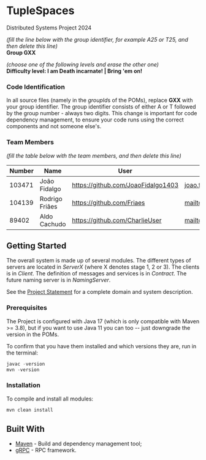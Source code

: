 # TupleSpaces

Distributed Systems Project 2024

*(fill the line below with the group identifier, for example A25 or T25, and then delete this line)*  
**Group GXX**

*(choose one of the following levels and erase the other one)*  
**Difficulty level: I am Death incarnate! | Bring 'em on!**


### Code Identification

In all source files (namely in the *groupId*s of the POMs), replace __GXX__ with your group identifier. The group
identifier consists of either A or T followed by the group number - always two digits. This change is important for 
code dependency management, to ensure your code runs using the correct components and not someone else's.

### Team Members

*(fill the table below with the team members, and then delete this line)*

| Number | Name              | User                             | Email                               |
|--------|-------------------|----------------------------------|-------------------------------------|
| 103471 | João Fidalgo      | <https://github.com/JoaoFidalgo1403>   | <joao.fidalgo.1403@tecnico.ulisboa.pt>   |
| 104139 | Rodrigo Friães    | <https://github.com/Friaes>     | <mailto:bob@tecnico.ulisboa.pt>     |
|  89402 | Aldo Cachudo      | <https://github.com/CharlieUser> | <mailto:charlie@tecnico.ulisboa.pt> |

## Getting Started

The overall system is made up of several modules. The different types of servers are located in _ServerX_ (where X denotes stage 1, 2 or 3). 
The clients is in _Client_.
The definition of messages and services is in _Contract_. The future naming server
is in _NamingServer_.

See the [Project Statement](https://github.com/tecnico-distsys/TupleSpaces) for a complete domain and system description.

### Prerequisites

The Project is configured with Java 17 (which is only compatible with Maven >= 3.8), but if you want to use Java 11 you
can too -- just downgrade the version in the POMs.

To confirm that you have them installed and which versions they are, run in the terminal:

```s
javac -version
mvn -version
```

### Installation

To compile and install all modules:

```s
mvn clean install
```

## Built With

* [Maven](https://maven.apache.org/) - Build and dependency management tool;
* [gRPC](https://grpc.io/) - RPC framework.
